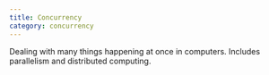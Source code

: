 ```yaml
---
title: Concurrency
category: concurrency
---
```


Dealing with many things happening at once in computers. Includes parallelism and distributed computing.